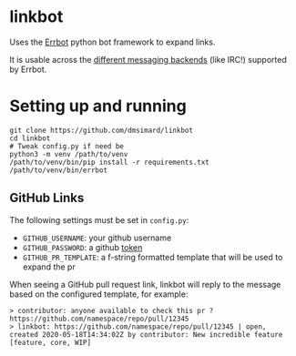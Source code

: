 # linkbot

Uses the [Errbot](https://errbot.readthedocs.io/en/latest/index.html) python bot framework to expand links.

It is usable across the [different messaging backends](https://errbot.readthedocs.io/en/latest/features.html) (like IRC!) supported by Errbot.

# Setting up and running

```
git clone https://github.com/dmsimard/linkbot
cd linkbot
# Tweak config.py if need be
python3 -m venv /path/to/venv
/path/to/venv/bin/pip install -r requirements.txt
/path/to/venv/bin/errbot
```

## GitHub Links

The following settings must be set in ``config.py``:
- ``GITHUB_USERNAME``: your github username
- ``GITHUB_PASSWORD``: a github [token](https://github.com/settings/tokens)
- ``GITHUB_PR_TEMPLATE``: a f-string formatted template that will be used to expand the pr

When seeing a GitHub pull request link, linkbot will reply to the message based on the configured template, for example:

```
> contributor: anyone available to check this pr ? https://github.com/namespace/repo/pull/12345
> linkbot: https://github.com/namespace/repo/pull/12345 | open, created 2020-05-18T14:34:02Z by contributor: New incredible feature [feature, core, WIP]
```
